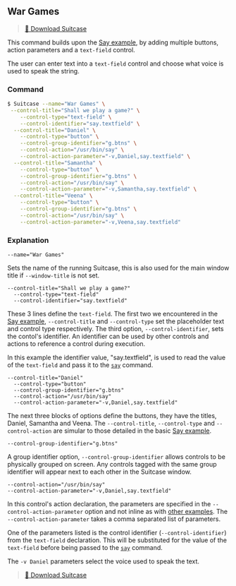 ## War Games

> [🧳 Download Suitcase](https://github.com/Impedimenta/Suitcase/releases)

This command builds upon the [Say example](./Say.md), by adding multiple buttons, action parameters and a `text-field` control.

The user can enter text into a `text-field` control and choose what voice is used to speak the string.

### Command

```bash
$ Suitcase --name="War Games" \
 --control-title="Shall we play a game?" \
	--control-type="text-field" \
	--control-identifier="say.textfield" \
  --control-title="Daniel" \
	--control-type="button" \
	--control-group-identifier="g.btns" \
	--control-action="/usr/bin/say" \
	--control-action-parameter="-v,Daniel,say.textfield" \
  --control-title="Samantha" \
	--control-type="button" \
	--control-group-identifier="g.btns" \
	--control-action="/usr/bin/say" \
	--control-action-parameter="-v,Samantha,say.textfield" \
  --control-title="Veena" \
	--control-type="button" \
	--control-group-identifier="g.btns" \
	--control-action="/usr/bin/say" \
	--control-action-parameter="-v,Veena,say.textfield"
```

### Explanation

    --name="War Games"
    
Sets the name of the running Suitcase, this is also used for the main window title if `--window-title` is not set.

    --control-title="Shall we play a game?" 
      --control-type="text-field" 
      --control-identifier="say.textfield" 

These 3 lines define the `text-field`. The first two we encountered in the [Say example](./Say.md), `--control-title` and `--control-type` set the placeholder text and control type respectively. The third option, `--control-identifier`, sets the contol's identifier. An identifier can be used by other controls and actions to reference a control during execution. 

In this example the identifier value, "say.textfield", is used to read the value of the `text-field` and pass it to the [`say`](x-man-page://say) command.

    --control-title="Daniel"
	  --control-type="button"
	  --control-group-identifier="g.btns"
	  --control-action="/usr/bin/say"
	  --control-action-parameter="-v,Daniel,say.textfield"
	  
The next three blocks of options define the buttons, they have the titles, Daniel, Samantha and Veena. The `--control-title`, `--control-type` and `--control-action` are simular to those detailed in the basic [Say example](./Say.md).

    --control-group-identifier="g.btns"
    
A group identifier option, `--control-group-identifier` allows controls to be physically grouped on screen. Any controls tagged with the same group identifier will appear next to each other in the Suitcase window.

	--control-action="/usr/bin/say"
    --control-action-parameter="-v,Daniel,say.textfield"
	
In this control's action declaration, the parameters are specified in the `--control-action-parameter` option and not inline as with [other examples](./Say.md). The `--control-action-parameter` takes a comma separated list of parameters.

One of the parameters listed is the control identifier (`--control-identifier`) from the `text-field` declaration. This will be substituted for the value of the `text-field` before being passed to the [`say`](x-man-page://say) command.

The `-v Daniel` parameters select the voice used to speak the text.

> [🧳 Download Suitcase](https://github.com/Impedimenta/Suitcase/releases)
